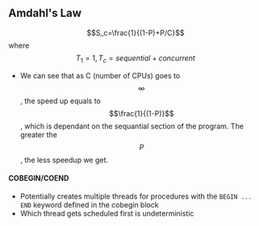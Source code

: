 ## Amdahl's Law

$$S_c=\frac{1}{(1-P)+P/C}$$ where $$T_1=1, T_c=sequential+concurrent$$

- We can see that as C (number of CPUs) goes to $$\infty$$, the speed up equals
to $$\frac{1}{(1-P)}$$, which is dependant on the sequantial section of the program.
The greater the $$P$$, the less speedup we get.


#### COBEGIN/COEND

- Potentially creates multiple threads for procedures with the `BEGIN ... END` keyword
defined in the cobegin block
- Which thread gets scheduled first is undeterministic